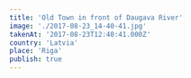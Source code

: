 ```yaml
---
title: 'Old Town in front of Daugava River'
image: './2017-08-23_14-40-41.jpg'
takenAt: '2017-08-23T12:40:41.000Z'
country: 'Latvia'
place: 'Riga'
publish: true
---
```

